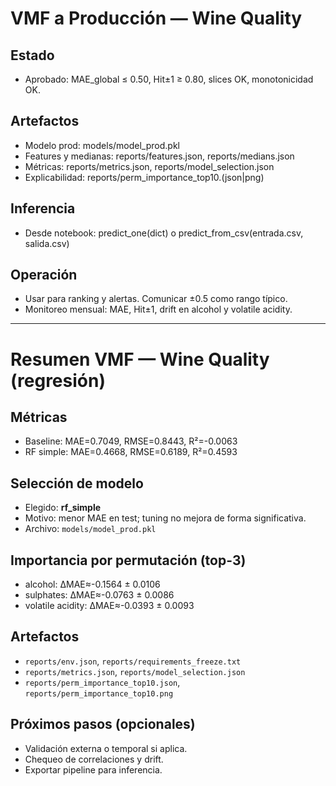 # VMF a Producción — Wine Quality

## Estado
- Aprobado: MAE_global ≤ 0.50, Hit±1 ≥ 0.80, slices OK, monotonicidad OK.

## Artefactos
- Modelo prod: models/model_prod.pkl
- Features y medianas: reports/features.json, reports/medians.json
- Métricas: reports/metrics.json, reports/model_selection.json
- Explicabilidad: reports/perm_importance_top10.(json|png)

## Inferencia
- Desde notebook: predict_one(dict) o predict_from_csv(entrada.csv, salida.csv)

## Operación
- Usar para ranking y alertas. Comunicar ±0.5 como rango típico.
- Monitoreo mensual: MAE, Hit±1, drift en alcohol y volatile acidity.


---

# Resumen VMF — Wine Quality (regresión)

## Métricas
- Baseline: MAE=0.7049, RMSE=0.8443, R²=-0.0063
- RF simple: MAE=0.4668, RMSE=0.6189, R²=0.4593

## Selección de modelo
- Elegido: **rf_simple**
- Motivo: menor MAE en test; tuning no mejora de forma significativa.
- Archivo: `models/model_prod.pkl`

## Importancia por permutación (top-3)
- alcohol: ΔMAE≈-0.1564 ± 0.0106
- sulphates: ΔMAE≈-0.0763 ± 0.0086
- volatile acidity: ΔMAE≈-0.0393 ± 0.0093

## Artefactos
- `reports/env.json`, `reports/requirements_freeze.txt`
- `reports/metrics.json`, `reports/model_selection.json`
- `reports/perm_importance_top10.json`, `reports/perm_importance_top10.png`

## Próximos pasos (opcionales)
- Validación externa o temporal si aplica.
- Chequeo de correlaciones y drift.
- Exportar pipeline para inferencia.
